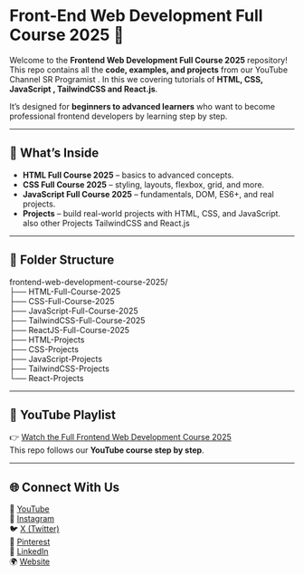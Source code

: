 # Front-End Web Development Full Course 2025 🚀

Welcome to the **Frontend Web Development Full Course 2025** repository!  
This repo contains all the **code, examples, and projects** from our YouTube Channel SR Programist . In this we  covering tutorials of **HTML, CSS, JavaScript , TailwindCSS and React.js**.

It’s designed for **beginners to advanced learners** who want to become professional frontend developers by learning step by step.

---

## 📌 What’s Inside
- **HTML Full Course 2025** – basics to advanced concepts.
- **CSS Full Course 2025** – styling, layouts, flexbox, grid, and more.
- **JavaScript Full Course 2025** – fundamentals, DOM, ES6+, and real projects.
- **Projects** – build real-world projects with HTML, CSS, and JavaScript. also other Projects TailwindCSS and React.js

---

## 📂 Folder Structure

frontend-web-development-course-2025/ <br/>
├── HTML-Full-Course-2025 <br/>
├── CSS-Full-Course-2025 <br/>
├── JavaScript-Full-Course-2025 <br/>
├── TailwindCSS-Full-Course-2025 <br/>
├── ReactJS-Full-Course-2025 <br/>
├── HTML-Projects <br/>
├── CSS-Projects <br/>
├── JavaScript-Projects <br/>
├── TailwindCSS-Projects <br/>
└── React-Projects <br/>

---

## 🎥 YouTube Playlist
👉 [Watch the Full Frontend Web Development Course 2025](https://www.youtube.com/playlist?list=PLmIhXONtG4Wu6wz1t9hQi_mBV0NATguMw)  
This repo follows our **YouTube course step by step**.

---

## 🌐 Connect With Us

💼 [YouTube](https://www.youtube.com/@srprogramist) <br/>
📸 [Instagram](https://www.instagram.com/srprogramist)  
🐦 [X (Twitter)](https://x.com/SRProgramist)  
📌 [Pinterest](https://in.pinterest.com/srprogramist)  
💼 [LinkedIn](https://www.linkedin.com/company/sr-programist)  
🌍 [Website](https://srprogramist.blogspot.com)